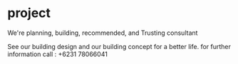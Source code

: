 project
=======

We're planning, building, recommended, and Trusting consultant

See our building design and our building concept for a better life.
for further information call : +6231 78066041
